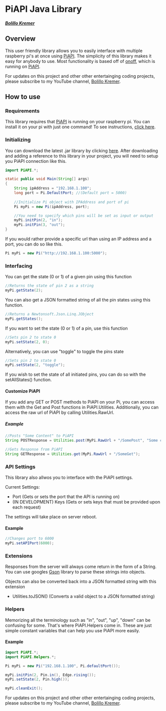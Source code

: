# PiAPI Java Library
##### [Bolillo Kremer](https://youtube.com/BolilloKremer?https://www.youtube.com/BolilloKremer?sub_confirmation=1)

## Overview
This user friendly library allows you to easily interface with multiple raspberry pi's at once using [PiAPI](https://github.com/Bolillo-Kremer/PiAPI). The simplicity of this library makes it easy for anybody to use. Most functionality is based off of [onoff](https://www.npmjs.com/package/onoff), which is running on [PiAPI](https://github.com/Bolillo-Kremer/PiAPI).

For updates on this project and other other entertainging coding projects, please subscribe to my YouTube channel, [Bolillo Kremer](https://youtube.com/BolilloKremer?https://www.youtube.com/BolilloKremer?sub_confirmation=1). 

## How to use

### Requirements
This library requires that [PiAPI](https://github.com/Bolillo-Kremer/PiAPI) is running on your raspberry pi. You can install it on your pi with just one command! To see instructions, [click here](https://github.com/Bolillo-Kremer/PiAPI/blob/master/README.md).

### Initializing
You can download the latest .jar library by clicking [here](https://github.com/Bolillo-Kremer/PiAPI-Java/blob/master/PiAPI-latest.jar?raw=true).
After downloading and adding a reference to this library in your project, you will need to setup you PiAPI connection like this.

```java
import PiAPI.*;
```
```java
static public void Main(String[] args) 
{ 
    String ipAddress = "192.168.1.100";
    long port = Pi.DefaultPort; //(Default port = 5000)
    
    //Initialize Pi object with IPAddress and port of pi
    Pi myPi = new Pi(ipAddress, port);

    //You need to specify which pins will be set as input or output
    myPi.initPin(2, "in");
    myPi.initPin(3, "out");
}
```

If you would rather provide a specific url than using an IP address and a port, you can do so like this.
```java
Pi myPi = new Pi("http://192.168.1.100:5000");
```


### Interfacing

You can get the state (0 or 1) of a given pin using this function
```java
//Returns the state of pin 2 as a string
myPi.getState(2);
```

You can also get a JSON formatted string of all the pin states using this function.

```java
//Returns a Newtonsoft.Json.Linq.JObject
myPi.getStates();
```
If you want to set the state (0 or 1) of a pin, use this function
```java
//Sets pin 2 to state 0
myPi.setState(2, 0);
```
Alternatively, you can use "toggle" to toggle the pins state
```java
//Sets pin 2 to state 0
myPi.setState(2, "toggle");
```

If you wish to set the state of all initiated pins, you can do so with the setAllStates() function.

#### Customize PiAPI

If you add any GET or POST methods to PiAPI on your Pi, you can access them with the Get and Post functions in PiAPI.Utilities.
Additionaliy, you can access the raw url of PiAPI by calling Utilities.RawUrl.

##### Example
```java
//Posts "Some Content" to PiAPI
String POSTResponse = Utilities.post(MyPi.RawUrl + "/SomePost", "Some content");

//Gets Response from PiAPI
String GETResponse = Utilities.get(MyPi.RawUrl + "/SomeGet");
```

### API Settings

This library also allwos you to interface with the PiAPI settings.

Current Settings:
* Port (Gets or sets the port that the API is running on)
* (IN DEVELOPMENT) Keys (Gets or sets keys that must be provided upon each request)

The settings will take place on server reboot.

#### Example
```java
//Changes port to 6000
myPi.setAPIPort(6000);
```

### Extensions
Responses from the server will always come return in the form of a String. You can use googles [Gson](https://github.com/google/gson) library to parse these strings into objects.

Objects can also be converted back into a JSON formatted string with this extension
* Utilities.toJSON() (Converts a valid object to a JSON formatted string)

### Helpers
Memorizing all the terminology such as "in", "out", "up", "down" can be confusing for some. That's where PiAPI.Helpers come in. These are just simple constant variables that can help you use PiAPI more easily.

#### Example

```java
import PiAPI.*;
import PiAPI.Helpers.*;
```
```java
Pi myPi = new Pi("192.168.1.100", Pi.defaultPort());

myPi.initPin(2, Pin.in(), Edge.rising());
myPi.setState(2, Pin.high());

myPi.cleanExit();
```

For updates on this project and other other entertainging coding projects, please subscribe to my YouTube channel, [Bolillo Kremer](https://youtube.com/BolilloKremer?https://www.youtube.com/BolilloKremer?sub_confirmation=1). 
